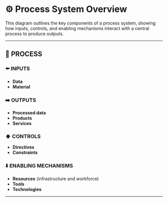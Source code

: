 # ⚙️ Process System Overview

This diagram outlines the key components of a process system, showing how inputs, controls, and enabling mechanisms interact with a central process to produce outputs.

---

## 🔁 PROCESS

### ⬅️ INPUTS
- **Data**
- **Material**

### ➡️ OUTPUTS
- **Processed data**
- **Products**
- **Services**

### ⬆️ CONTROLS
- **Directives**
- **Constraints**

### ⬇️ ENABLING MECHANISMS
- **Resources** (infrastructure and workforce)
- **Tools**
- **Technologies**

---